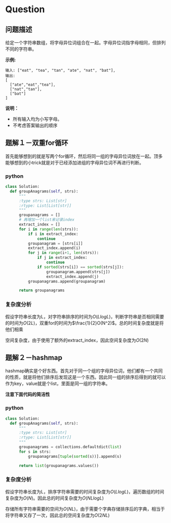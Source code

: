 # Question

## 问题描述

给定一个字符串数组，将字母异位词组合在一起。字母异位词指字母相同，但排列不同的字符串。

**示例:**

```
输入: ["eat", "tea", "tan", "ate", "nat", "bat"],
输出:
[
  ["ate","eat","tea"],
  ["nat","tan"],
  ["bat"]
]
```

**说明：**

- 所有输入均为小写字母。
- 不考虑答案输出的顺序

## 题解１－双重for循环

首先能够想到的就是写两个for循环，然后将同一组的字母异位词放在一起。顶多能够想到的小trick就是对于已经添加进组的字母异位词不再进行判断。

### python

```python
class Solution:
  def groupAnagrams(self, strs):
      """
      :type strs: List[str]
      :rtype: List[List[str]]
      """
      groupanagrams = []
      # 再增加一个list来记录index
      extract_index = []
      for i in range(len(strs)):
          if i in extract_index:
              continue
          groupanagram = [strs[i]]
          extract_index.append(i)
          for j in range(i+1, len(strs)):
              if j in extract_index:
                  continue
              if sorted(strs[i]) == sorted(strs[j]):
                  groupanagram.append(strs[j])
                  extract_index.append(j)
          groupanagrams.append(groupanagram)

      return groupanagrams
```
### 复杂度分析

假设字符串长度为L，对字符串排序的时间为$O(LlogL)$，判断字符串是否相同需要的时间为$O(2L)$，双重for的时间为$\frac{1}{2}O(N^2)$。总的时间复杂度就是将他们相乘

空间复杂度，由于使用了额外的extract_index，因此空间复杂度为$O(2N)$

## 题解２－hashmap

hashmap确实是个好东西。首先对于同一个组的字母异位词，他们都有一个共同的性质，就是将他们排序后发现这是一个东西。因此同一组的排序后得到的就可以作为key，value就是个list，里面是同一组的字符串。

**注意下面代码的简洁性**

### python 

```python
class Solution:
  def groupAnagrams(self, strs):
      """
      :type strs: List[str]
      :rtype: List[List[str]]
      """
      groupanagrams = collections.defaultdict(list)
      for s in strs:
          groupanagrams[tuple(sorted(s))].append(s)

      return list(groupanagrams.values())
```
### 复杂度分析

假设字符串长度为L，排序字符串需要的时间复杂度为$O(LlogL)​$，遍历数组的时间复杂度为$O(N)​$。因此总的时间复杂度为$O(NLlogL)​$

存储所有字符串需要的空间为$O(NL)$，由于需要个字典存储排序后的字典，相当于将字符串又存了一次，因此总的空间复杂度为$O(2NL)$
